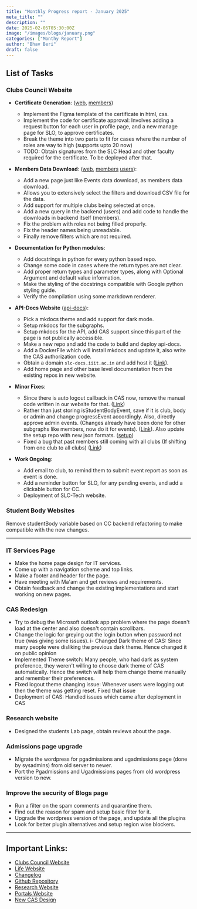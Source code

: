 ```yaml
---
title: "Monthly Progress report - January 2025"
meta_title: ""
description: ""
date: 2025-02-05T05:30:00Z
image: "/images/blogs/january.png"
categories: ["Monthy Report"]
author: "Bhav Beri"
draft: false
---
```


## List of Tasks

### Clubs Council Website

- **Certificate Generation**:
  ([web](https://github.com/Clubs-Council-IIITH/web/pull/135),
  [members](https://github.com/Clubs-Council-IIITH/members/pull/13))

  - Implement the Figma template of the certificate in html,
    css.
  - Implement the code for certificate approval: Involves adding
    a request button for each user in profile page, and a new
    manage page for SLO, to approve certificates.
  - Break the theme into two parts to fit for cases where the
    number of roles are way to high (supports upto 20 now)
  - TODO: Obtain signatures from the SLC Head and other faculty
    required for the certificate. To be deployed after that.

- **Members Data Download**:
  ([web](https://github.com/Clubs-Council-IIITH/web/pull/131),
  [members](https://github.com/Clubs-Council-IIITH/members/pull/10)
  [users](https://github.com/Clubs-Council-IIITH/users/pull/17)):

  - Add a new page just like Events data download, as members
    data download.
  - Allows you to extensively select the filters and download
    CSV file for the data.
  - Add support for multiple clubs being selected at once.
  - Add a new query in the backend (users) and add code to
    handle the downloads in backend itself (members).
  - Fix the problem with roles not being filled properly.
  - Fix the header names being unreadable.
  - Finally remove filters which are not required.

- **Documentation for Python modules**:

  - Add docstrings in python for every python based repo.
  - Change some code in cases where the return types are not
    clear.
  - Add proper return types and parameter types, along with
    Optional Argument and default value information.
  - Make the styling of the docstrings compatible with Google
    python styling guide.
  - Verify the compilation using some markdown renderer.

- **API-Docs Website**
  ([api-docs](https://github.com/Clubs-Council-IIITH/api-docs)):
  - Pick a mkdocs theme and add support for dark mode.
  - Setup mkdocs for the subgraphs.
  - Setup mkdocs for the API, add CAS support since this part of
    the page is not publically accessible.
  - Make a new repo and add the code to build and deploy
    api-docs.
  - Add a DockerFile which will install mkdocs and update it,
    also write the CAS authorization code.
  - Obtain a domain `slc-docs.iiit.ac.in` and add host it
    ([Link](https://slc-docs.iiit.ac.in)).
  - Add home page and other base level documentation from the
    existing repos in new website.

- **Minor Fixes**:

  - Since there is auto logout callback in CAS now, remove the
    manual code written in our website for that.
    ([Link](https://github.com/Clubs-Council-IIITH/web/pull/134))
  - Rather than just storing isStudentBodyEvent, save if it is
    club, body or admin and change progressEvent accordingly.
    Also, directly approve admin events. (Changes already have
    been done for other subgraphs like members, now do it for
    events).
    ([Link](https://github.com/Clubs-Council-IIITH/events/pull/54)).
    Also update the setup repo with new json formats.
    ([setup]())
  - Fixed a bug that past members still coming with all clubs
    (If shifting from one club to all clubs)
    ([Link](https://github.com/Clubs-Council-IIITH/web/commit/886260acf94e1b24349c73e3251806ba0802eec8))

- **Work Ongoing**:

  - Add email to club, to remind them to submit event report as
    soon as event is done.
  - Add a reminder button for SLO, for any pending events, and
    add a clickable button for CC.
  - Deployment of SLC-Tech website.

### Student Body Websites

Remove studentBody variable based on CC backend refactoring to make compatible with the new changes.

---

### IT Services Page

- Make the home page design for IT services.
- Come up with a navigation scheme and top links.
- Make a footer and header for the page.
- Have meeting with Ma'am and get reviews and requirements.
- Obtain feedback and change the existing implementations and
  start working on new pages.

### CAS Redesign

- Try to debug the Microsoft outlook app problem where the page
  doesn't load at the center and also doesn't contain scrollbars.
- Change the logic for greying out the login button when password
  not true (was giving some issues). i- Changed Dark theme of CAS:
  Since many people were disliking the previous dark theme. Hence
  changed it on public opinion
- Implemented Theme switch: Many people, who had dark as system
  preference, they weren't willing to choose dark theme of CAS
  automatically. Hence the switch will help them change theme
  manually and remember their preferences.
- Fixed logout theme changing issue: Whenever users were logging
  out then the theme was getting reset. Fixed that issue
- Deployment of CAS: Handled issues which came after deployment in
  CAS

### Research website

- Designed the students Lab page, obtain reviews about the page.

### Admissions page upgrade

- Migrate the wordpress for pgadmissions and ugadmissions page
  (done by sysadmins) from old server to newer.
- Port the Pgadmissions and Ugadmissions pages from old wordpress
  version to new.

### Improve the security of Blogs page

- Run a filter on the spam comments and quarantine them.
- Find out the reason for spam and setup basic filter for it.
- Upgrade the wordpress version of the page, and update all the
  plugins
- Look for better plugin alternatives and setup region wise
  blockers.

---

## Important Links:

- [Clubs Council Website](https://clubs.iiit.ac.in)
- [Life Website](https://life.iiit.ac.in)
- [Changelog](https://clubs.iiit.ac.in/changelog)
- [Github Repository](https://github.com/Clubs-Council-IIITH/)
- [Research Website](https://research.iiit.ac.in)
- [Portals Website](https://portals.iiit.ac.in)
- [New CAS Design](https://login-new.iiit.ac.in)
